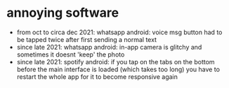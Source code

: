 # annoying software

* from oct to circa dec 2021: whatsapp android: voice msg button had to be tapped twice after first sending a normal text
* since late 2021: whatsapp android: in-app camera is glitchy and sometimes it doesnt 'keep' the photo
* since late 2021: spotify android: if you tap on the tabs on the bottom before the main interface is loaded (which takes too long) you have to restart the whole app for it to become responsive again
